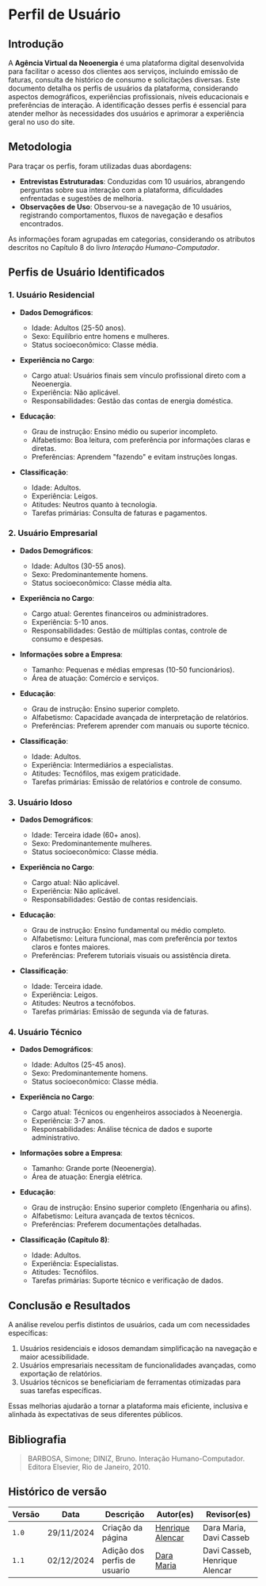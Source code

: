 # **Perfil de Usuário**

## **Introdução**  

A **Agência Virtual da Neoenergia** é uma plataforma digital desenvolvida para facilitar o acesso dos clientes aos serviços, incluindo emissão de faturas, consulta de histórico de consumo e solicitações diversas. Este documento detalha os perfis de usuários da plataforma, considerando aspectos demográficos, experiências profissionais, níveis educacionais e preferências de interação. A identificação desses perfis é essencial para atender melhor às necessidades dos usuários e aprimorar a experiência geral no uso do site.


## **Metodologia**  

Para traçar os perfis, foram utilizadas duas abordagens:  

- **Entrevistas Estruturadas**: Conduzidas com 10 usuários, abrangendo perguntas sobre sua interação com a plataforma, dificuldades enfrentadas e sugestões de melhoria.  
- **Observações de Uso**: Observou-se a navegação de 10 usuários, registrando comportamentos, fluxos de navegação e desafios encontrados.  

As informações foram agrupadas em categorias, considerando os atributos descritos no Capítulo 8 do livro _Interação Humano-Computador_.  


## **Perfis de Usuário Identificados**  

### **1. Usuário Residencial**  
- **Dados Demográficos**:  
  - Idade: Adultos (25-50 anos).  
  - Sexo: Equilíbrio entre homens e mulheres.  
  - Status socioeconômico: Classe média.  

- **Experiência no Cargo**:  
  - Cargo atual: Usuários finais sem vínculo profissional direto com a Neoenergia.  
  - Experiência: Não aplicável.  
  - Responsabilidades: Gestão das contas de energia doméstica.  

- **Educação**:  
  - Grau de instrução: Ensino médio ou superior incompleto.  
  - Alfabetismo: Boa leitura, com preferência por informações claras e diretas.  
  - Preferências: Aprendem "fazendo" e evitam instruções longas.  

- **Classificação**:  
  - Idade: Adultos.  
  - Experiência: Leigos.  
  - Atitudes: Neutros quanto à tecnologia.  
  - Tarefas primárias: Consulta de faturas e pagamentos.  


### **2. Usuário Empresarial**  
- **Dados Demográficos**:  
  - Idade: Adultos (30-55 anos).  
  - Sexo: Predominantemente homens.  
  - Status socioeconômico: Classe média alta.  

- **Experiência no Cargo**:  
  - Cargo atual: Gerentes financeiros ou administradores.  
  - Experiência: 5-10 anos.  
  - Responsabilidades: Gestão de múltiplas contas, controle de consumo e despesas.  

- **Informações sobre a Empresa**:  
  - Tamanho: Pequenas e médias empresas (10-50 funcionários).  
  - Área de atuação: Comércio e serviços.  

- **Educação**:  
  - Grau de instrução: Ensino superior completo.  
  - Alfabetismo: Capacidade avançada de interpretação de relatórios.  
  - Preferências: Preferem aprender com manuais ou suporte técnico.  

- **Classificação**:  
  - Idade: Adultos.  
  - Experiência: Intermediários a especialistas.  
  - Atitudes: Tecnófilos, mas exigem praticidade.  
  - Tarefas primárias: Emissão de relatórios e controle de consumo.  


### **3. Usuário Idoso**  
- **Dados Demográficos**:  
  - Idade: Terceira idade (60+ anos).  
  - Sexo: Predominantemente mulheres.  
  - Status socioeconômico: Classe média.  

- **Experiência no Cargo**:  
  - Cargo atual: Não aplicável.  
  - Experiência: Não aplicável.  
  - Responsabilidades: Gestão de contas residenciais.  

- **Educação**:  
  - Grau de instrução: Ensino fundamental ou médio completo.  
  - Alfabetismo: Leitura funcional, mas com preferência por textos claros e fontes maiores.  
  - Preferências: Preferem tutoriais visuais ou assistência direta.  

- **Classificação**:  
  - Idade: Terceira idade.  
  - Experiência: Leigos.  
  - Atitudes: Neutros a tecnófobos.  
  - Tarefas primárias: Emissão de segunda via de faturas.  

### **4. Usuário Técnico**  
- **Dados Demográficos**:  
  - Idade: Adultos (25-45 anos).  
  - Sexo: Predominantemente homens.  
  - Status socioeconômico: Classe média.  

- **Experiência no Cargo**:  
  - Cargo atual: Técnicos ou engenheiros associados à Neoenergia.  
  - Experiência: 3-7 anos.  
  - Responsabilidades: Análise técnica de dados e suporte administrativo.  

- **Informações sobre a Empresa**:  
  - Tamanho: Grande porte (Neoenergia).  
  - Área de atuação: Energia elétrica.  

- **Educação**:  
  - Grau de instrução: Ensino superior completo (Engenharia ou afins).  
  - Alfabetismo: Leitura avançada de textos técnicos.  
  - Preferências: Preferem documentações detalhadas.  

- **Classificação (Capítulo 8)**:  
  - Idade: Adultos.  
  - Experiência: Especialistas.  
  - Atitudes: Tecnófilos.  
  - Tarefas primárias: Suporte técnico e verificação de dados. 


## **Conclusão e Resultados**  

A análise revelou perfis distintos de usuários, cada um com necessidades específicas:  

1. Usuários residenciais e idosos demandam simplificação na navegação e maior acessibilidade.  
2. Usuários empresariais necessitam de funcionalidades avançadas, como exportação de relatórios.  
3. Usuários técnicos se beneficiariam de ferramentas otimizadas para suas tarefas específicas.  


Essas melhorias ajudarão a tornar a plataforma mais eficiente, inclusiva e alinhada às expectativas de seus diferentes públicos.  


## Bibliografia

>  BARBOSA, Simone; DINIZ, Bruno. Interação Humano-Computador. Editora Elsevier, Rio de Janeiro, 2010.

## Histórico de versão

| Versão | Data       | Descrição                             | Autor(es)                                       | Revisor(es)             |
| ------ | ---------- | ------------------------------------- | ----------------------------------------------- | ----------------------- |
| `1.0`  | 29/11/2024 | Criação da página                     | [Henrique Alencar](https://github.com/henryqma) | Dara Maria, Davi Casseb |
| `1.1`  | 02/12/2024 | Adição dos perfis de usuario                     | [Dara Maria](https://github.com/daramariabs) | Davi Casseb, Henrique Alencar |
